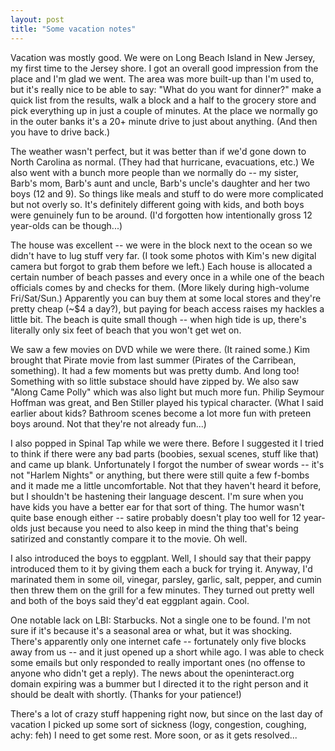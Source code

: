 ```yaml
---
layout: post
title: "Some vacation notes"
---
```




<p>Vacation was mostly good. We were on Long Beach Island in New Jersey, my first time to the Jersey shore. I got an overall good impression from the place and I'm glad we went. The area was more built-up than I'm used to, but it's really nice to be able to say: "What do you want for dinner?" make a quick list from the results, walk a block and a half to the grocery store and pick everything up in just a couple of minutes. At the place we normally go in the outer banks it's a 20+ minute drive to just about anything. (And then you have to drive back.)

<p>The weather wasn't perfect, but it was better than if we'd gone down to North Carolina as normal. (They had that hurricane, evacuations, etc.) We also went with a bunch more people than we normally do -- my sister, Barb's mom, Barb's aunt and uncle, Barb's uncle's daughter and her two boys (12 and 9). So things like meals and stuff to do were more complicated but not overly so. It's definitely different going with kids, and both boys were genuinely fun to be around. (I'd forgotten how intentionally gross 12 year-olds can be though...)

<p>The house was excellent -- we were in the block next to the ocean so we didn't have to lug stuff very far. (I took some photos with Kim's new digital camera but forgot to grab them before we left.) Each house is allocated a certain number of beach passes and every once in a while one of the beach officials comes by and checks for them. (More likely during high-volume Fri/Sat/Sun.) Apparently you can buy them at some local stores and they're pretty cheap (~$4 a day?), but paying for beach access raises my hackles a little bit. The beach is quite small though -- when high tide is up, there's literally only six feet of beach that you won't get wet on.</p>

<p>We saw a few movies on DVD while we were there. (It rained some.) Kim brought that Pirate movie from last summer (Pirates of the Carribean, something). It had a few moments but was pretty dumb. And long too! Something with so little substace should have zipped by. We also saw "Along Came Polly" which was also light but much more fun. Philip Seymour Hoffman was great, and Ben Stiller played his typical character. (What I said earlier about kids? Bathroom scenes become a lot more fun with preteen boys around. Not that they're not already fun...)</p>

<p>I also popped in Spinal Tap while we were there. Before I suggested it I tried to think if there were any bad parts (boobies, sexual scenes, stuff like that) and came up blank. Unfortunately I forgot the number of swear words -- it's not "Harlem Nights" or anything, but there were still quite a few f-bombs and it made me a little uncomfortable. Not that they haven't heard it before, but I shouldn't be hastening their language descent. I'm sure when you have kids you have a better ear for that sort of thing. The humor wasn't quite base enough either -- satire probably doesn't play too well for 12 year-olds just because you need to also keep in mind the thing that's being satirized and constantly compare it to the movie. Oh well.</p>

<p>I also introduced the boys to eggplant. Well, I should say that their pappy introduced them to it by giving them each a buck for trying it. Anyway, I'd marinated them in some oil, vinegar, parsley, garlic, salt, pepper, and cumin then threw them on the grill for a few minutes. They turned out pretty well and both of the boys said they'd eat eggplant again. Cool.</p>

<p>One notable lack on LBI: Starbucks. Not a single one to be found. I'm not sure if it's because it's a seasonal area or what, but it was shocking. There's apparently only one internet cafe -- fortunately only five blocks away from us -- and it just opened up a short while ago. I was able to check some emails but only responded to really important ones (no offense to anyone who didn't get a reply). The news about the openinteract.org domain expiring was a bummer but I directed it to the right person and it should be dealt with shortly. (Thanks for your patience!)</p>

<p>There's a lot of crazy stuff happening right now, but since on the last day of vacation I picked up some sort of sickness (logy, congestion, coughing, achy: feh) I need to get some rest. More soon, or as it gets resolved...</p>


